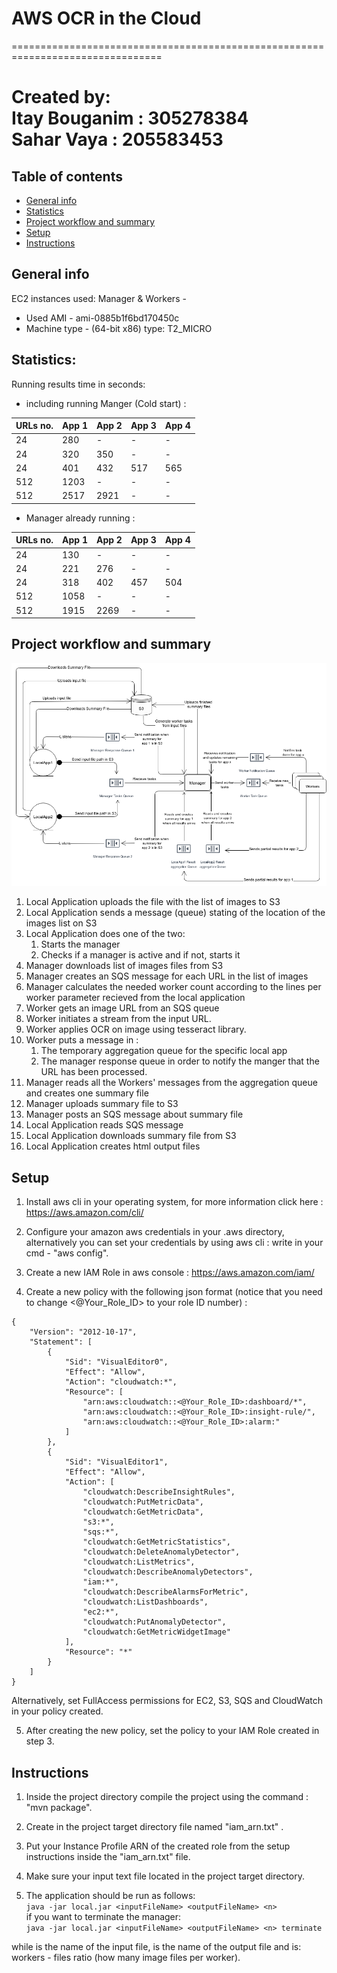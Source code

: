 # AWS OCR in the Cloud

================================================================================

Created by:  
	Itay Bouganim : 305278384  
	Sahar Vaya : 205583453  
================================================================================

## Table of contents
* [General info](#general-info)
* [Statistics](#Statistics)
* [Project workflow and summary](#project-workflow)
* [Setup](#setup)
* [Instructions](#Instructions)

## General info

EC2 instances used:
Manager & Workers - 
 * Used AMI - ami-0885b1f6bd170450c
 * Machine type - (64-bit x86) type: T2_MICRO

## Statistics:
Running results time in seconds:

- including running Manger (Cold start) :

| URLs no. | App 1 | App 2 | App 3 | App 4 |
|----------|-------|-------|-------|-------|
|    24    |  280  |   -   |   -   |   -   |
|    24    |  320  |  350  |   -   |   -   |
|    24    |  401  |  432  |  517  |  565  |
|    512   |  1203 |   -   |   -   |   -   |
|    512   |  2517 |  2921 |   -   |   -   |

- Manager already running : 

| URLs no. | App 1 | App 2 | App 3 | App 4 |
|----------|-------|-------|-------|-------|
|    24    |  130  |   -   |   -   |   -   |
|    24    |  221  |  276  |   -   |   -   |
|    24    |  318  |  402  |  457  |  504  |
|    512   |  1058 |   -   |   -   |   -   |
|    512   |  1915 |  2269 |   -   |   -   |


## Project workflow and summary

![Project workflow diagram](https://github.com/itaybou/AWS-Cloud-OCR-Parser-Java/blob/main/design.png)

1. Local Application uploads the file with the list of images to S3
1. Local Application sends a message (queue) stating of the location of the images list on S3
1. Local Application does one of the two:
	1. Starts the manager
	1. Checks if a manager is active and if not, starts it
1. Manager downloads list of images files from S3
1. Manager creates an SQS message for each URL in the list of images
1. Manager calculates the needed worker count according to the lines per worker
parameter recieved from the local application
1. Worker gets an image URL from an SQS queue
1. Worker initiates a stream from the input URL.
1. Worker applies OCR on image using tesseract library.
1. Worker puts a message in :
	1. The temporary aggregation queue for the specific local app 
	1. The manager response queue in order to notify the manger that the URL has been processed.
1. Manager reads all the Workers' messages from the aggregation queue and creates one summary file
1. Manager uploads summary file to S3
1. Manager posts an SQS message about summary file
1. Local Application reads SQS message
1. Local Application downloads summary file from S3
1. Local Application creates html output files

## Setup
1. Install aws cli in your operating system, for more information click here :
https://aws.amazon.com/cli/

2. Configure your amazon aws credentials in your .aws directory, alternatively you can set your credentials by using aws cli : 
write in your cmd - "aws config".

3. Create a new IAM Role in aws console :
https://aws.amazon.com/iam/


4. Create a new policy with the following json format (notice that you need to change <@Your_Role_ID> to your role ID number) :
```
{
    "Version": "2012-10-17",
    "Statement": [
        {
            "Sid": "VisualEditor0",
            "Effect": "Allow",
            "Action": "cloudwatch:*",
            "Resource": [
                "arn:aws:cloudwatch::<@Your_Role_ID>:dashboard/*",
                "arn:aws:cloudwatch::<@Your_Role_ID>:insight-rule/",
                "arn:aws:cloudwatch::<@Your_Role_ID>:alarm:"
            ]
        },
        {
            "Sid": "VisualEditor1",
            "Effect": "Allow",
            "Action": [
                "cloudwatch:DescribeInsightRules",
                "cloudwatch:PutMetricData",
                "cloudwatch:GetMetricData",
                "s3:*",
                "sqs:*",
                "cloudwatch:GetMetricStatistics",
                "cloudwatch:DeleteAnomalyDetector",
                "cloudwatch:ListMetrics",
                "cloudwatch:DescribeAnomalyDetectors",
                "iam:*",
                "cloudwatch:DescribeAlarmsForMetric",
                "cloudwatch:ListDashboards",
                "ec2:*",
                "cloudwatch:PutAnomalyDetector",
                "cloudwatch:GetMetricWidgetImage"
            ],
            "Resource": "*"
        }
    ]
}
```

Alternatively, set FullAccess permissions for EC2, S3, SQS and CloudWatch in your policy created.

5. After creating the new policy, set the policy to your IAM Role created in step 3.


## Instructions

1. Inside the project directory compile the project using the command : "mvn package".

2. Create in the project target directory file named "iam_arn.txt" .

3. Put your Instance Profile ARN of the created role from the setup instructions inside the "iam_arn.txt" file.

4. Make sure your input text file located in the project target directory.

5. The application should be run as follows:  
	```java -jar local.jar <inputFileName> <outputFileName> <n>```  
if you want to terminate the manager:  
	```java -jar local.jar <inputFileName> <outputFileName> <n> terminate```  

while <inputFileName> is the name of the input file, <outputFileName> is the name of the output file and 
<n> is: workers - files ratio (how many image files per worker).



